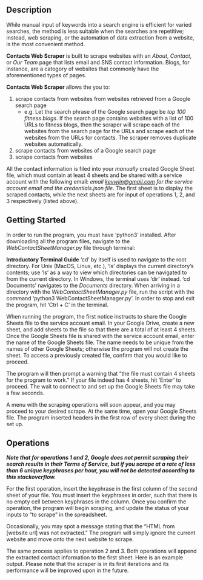 ## Description

While manual input of keywords into a search engine is efficient for varied searches, the method is less suitable when the searches are repetitive; instead, web scraping, or the automation of data extraction from a website, is the most convenient method.

**Contacts Web Scraper** is built to scrape websites with an *About*, *Contact*, or *Our Team* page that lists email and SNS contact information. Blogs, for instance, are a category of websites that commonly have the aforementioned types of pages.

**Contacts Web Scraper** allows the you to:
1. scrape contacts from websites from websites retrieved from a Google search page
    - e.g. Let the search phrase of the Google search page be *top 100 fitness blogs*. If the search page contains websites with a list of 100 URLs to fitness blogs, then the scraper will scrape each of the websites from the search page for the URLs and scrape each of the websites from the URLs for contacts. The scraper removes duplicate websites automatically.
2. scrape contacts from websites of a Google search page
3. scrape contacts from websites

All the contact information is filed into your *manually* created Google Sheet file, which must contain at least 4 sheets and be shared with a service account with the following email: *email kevwjin@gmail.com for the service account email and the credentials.json file*. The first sheet is to display the scraped contacts, while the next sheets are for input of operations 1, 2, and 3 respectively (listed above).

## Getting Started

In order to run the program, you must have ‘python3’ installed. After downloading all the program files, navigate to the *WebContactSheetManager.py* file through terminal:

**Introductory Terminal Guide**
‘cd’ by itself is used to navigate to the root directory. For Unix (MacOS, Linux, etc.), ‘ls’ displays the current directory’s contents; use ‘ls’ as a way to view which directories can be navigated to from the current directory. In Windows, the terminal uses ‘dir’ instead. ‘cd Documents’ navigates to the *Documents* directory. When arriving in a directory with the *WebContactSheetManager.py* file, run the script with the command ‘python3 WebContactSheetManager.py’. In order to stop and exit the program, hit ‘Ctrl + C’ in the terminal.

When running the program, the first notice instructs to share the Google Sheets file to the service account email. In your Google Drive, create a new sheet, and add sheets to the file so that there are a total of at least 4 sheets. Once the Google Sheets file is shared with the service account email, enter the name of the Google Sheets file. The name needs to be unique from the names of other Google Sheets; otherwise the program will not create the sheet. To access a previously created file, confirm that you would like to proceed.




The program will then prompt a warning that “the file must contain 4 sheets for the program to work.” If your file indeed has 4 sheets, hit ‘Enter’ to proceed. The wait to connect to and set up the Google Sheets file may take a few seconds.



A menu with the scraping operations will soon appear, and you may proceed to your desired scrape. At the same time, open your Google Sheets file. The program inserted headers in the first row of every sheet during the set up.

## Operations

***Note that for operations 1 and 2, Google does not permit scraping their search results in their Terms of Service, but if you scrape at a rate of less than 6 unique keyphrases per hour, you will not be detected according to this stackoverflow.***

For the first operation, insert the keyphrase in the first column of the second sheet of your file. You must insert the keyphrases in order, such that there is no empty cell between keyphrases in the column. Once you confirm the operation, the program will begin scraping, and update the status of your inputs to “to scrape” in the spreadsheet.



Occasionally, you may spot a message stating that the “HTML from [website url] was not extracted.” The program will simply ignore the current website and move onto the next website to scrape.



The same process applies to operation 2 and 3. Both operations will append the extracted contact information to the first sheet. Here is an example output. Please note that the scraper is in its first iterations and its performance will be improved upon in the future.
